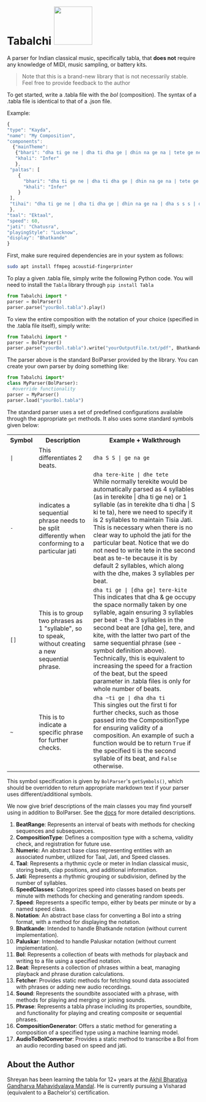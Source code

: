 # Tabalchi <img src="https://github.com/user-attachments/assets/0d47f705-74d9-43e4-91b0-a6c8806965ba" width=100/>


A parser for Indian classical music, specifically tabla, that **does not** require any knowledge of MIDI, music sampling, or battery kits.

<blockquote>
Note that this is a brand-new library that is not necessarily stable. Feel free to provide feedback to the author
</blockquote>

To get started, write a .tabla file with the *bol* (composition). The syntax of a .tabla file is identical to that of a .json file.

Example:

```javascript
{
"type": "Kayda",
"name": "My Composition",
"components":
  {"mainTheme":
   {"bhari": "dha ti ge ne | dha ti dha ge | dhin na ge na | tete ge ne | dha ti dha ge | dhin na ge na | tete tete | ge na tete | ge na dha ti | dha tete dha | ge ne dha ge | tin na ke na",
   "khali": "Infer"
   },
 "paltas": [
    {
      "bhari": "dha ti ge ne | dha ti dha ge | dhin na ge na | tete ge ne | dha ti dha ge | dhin na ge na | dha ti ge ne | dha ti dha ge | dhin na ge na | tete ge ne | dha ti dha ge | dhin na ge na | dha ti ge ne | dha ti dha ge | dhin na ge na | tete ge ne | dha ti dha ge | dhin na ge na | tete tete | ge na tete | ge na dha ti | dha tete dha | ge ne dha ge | tin na ke na",
      "khali": "Infer"
    }
 ],
 "tihai": "dha ti ge ne | dha ti dha ge | dhin na ge na | dha s s s | dhin na ge na | dha s s s | dhin na ge na | dha s s s | dha ti ge ne | dha ti dha ge | dhin na ge na | dha s s s | dhin na ge na | dha s s s | dhin na ge na | dha s s s | dha ti ge ne | dha ti dha ge | dhin na ge na | dha s s s | dhin na ge na | dha s s s | dhin na ge na | dha s s s"
 },
"taal": "Ektaal",
"speed": 60,
"jati": "Chatusra",
"playingStyle": "Lucknow",
"display": "Bhatkande"
}
```
First, make sure required dependencies are in your system as follows:

```bash
sudo apt install ffmpeg acoustid-fingerprinter
```

To play a given .tabla file, simply write the following Python code. You will need to install the ``Tabla`` library through ``pip install Tabla``

```python
from Tabalchi import *
parser = BolParser()
parser.parse("yourBol.tabla").play()
```

To view the entire composition with the notation of your choice (specified in the .tabla file itself), simply write:

```python
from Tabalchi import *
parser = BolParser()
parser.parse("yourBol.tabla").write("yourOutputFile.txt/pdf", Bhatkande)
```
The parser above is the standard BolParser provided by the library. You can create your own parser by doing something like:

```python
from Tabalchi import*
class MyParser(BolParser):
  #override functionality
parser = MyParser()
parser.load("yourBol.tabla")
```

The standard parser uses a set of predefined configurations available through the appropriate ``get`` methods. It also uses some standard symbols given below:

<table>
  <tr>
    <th>Symbol</th>
    <th>Description</th>
    <th>Example + Walkthrough</th>
  </tr>
  <tr>
    <td><code>|</code></td>
    <td>This differentiates 2 beats.</td>
    <td><code>dha S S | ge na ge</code></td>
  </tr>
  <tr>
    <td><code>-</code></td>
    <td>indicates a sequential phrase needs to be split differently when conforming to a particular jati</td>
    <td><code>dha tere-kite | dhe tete</code>
    <br>
    While normally terekite would be automatically parsed as 4 syllables (as in terekite | dha ti ge ne) or 1 syllable (as in terekite dha ti dha | S ki te ta), here we need to specify it is 2 syllables to maintain Tisia Jati. This is necessary when there is no clear way to uphold the jati for the particular beat. Notice that we do not need to write tete in the second beat as te-te because it is by default 2 syllables, which along with the dhe, makes 3 syllables per beat.</td>
  </tr>
  <tr>
    <td><code>[]</code></td>
    <td>This is to group two phrases as 1 "syllable", so to speak, without creating a new sequential phrase.</td>
    <td><code>dha ti ge | [dha ge] tere-kite</code>
    <br>
    This indicates that dha & ge occupy the space normally taken by one syllable, again ensuring 3 syllables per beat - the 3 syllables in the second beat are [dha ge], tere, and kite, with the latter two part of the same sequential phrase (see - symbol definition above). Technically, this is equivalent to increasing the speed for a fraction of the beat, but the speed parameter in .tabla files is only for whole number of beats.</td>
  </tr>
  <tr>
    <td><code>~</code></td>
    <td>This is to indicate a specific phrase for further checks.</td>
    <td><code>dha ~ti ge | dha dha ti</code>
    <br>
    This singles out the first ti for further checks, such as those passed into the CompositionType for ensuring validity of a composition. An example of such a function would be to return <code>True</code> if the specified ti is the second syllable of its beat, and <code>False</code> otherwise.</td>
  </tr>
</table>

This symbol specification is given by ``BolParser``'s ``getSymbols()``, which should be overridden to return appropriate markdown text if your parser uses different/additional symbols.

We now give brief descriptions of the main classes you may find yourself using in addition to BolParser. See the [docs](https://shreyanmitra.github.io/Tabalchi/) for more detailed descriptions.

1. **BeatRange**: Represents an interval of beats with methods for checking sequences and subsequences.
2. **CompositionType**: Defines a composition type with a schema, validity check, and registration for future use.
3. **Numeric**: An abstract base class representing entities with an associated number, utilized for Taal, Jati, and Speed classes.
4. **Taal**: Represents a rhythmic cycle or meter in Indian classical music, storing beats, clap positions, and additional information.
5. **Jati**: Represents a rhythmic grouping or subdivision, defined by the number of syllables.
6. **SpeedClasses**: Categorizes speed into classes based on beats per minute with methods for checking and generating random speeds.
7. **Speed**: Represents a specific tempo, either by beats per minute or by a named speed class.
8. **Notation**: An abstract base class for converting a Bol into a string format, with a method for displaying the notation.
9. **Bhatkande**: Intended to handle Bhatkande notation (without current implementation).
10. **Paluskar**: Intended to handle Paluskar notation (without current implementation).
11. **Bol**: Represents a collection of beats with methods for playback and writing to a file using a specified notation.
12. **Beat**: Represents a collection of phrases within a beat, managing playback and phrase duration calculations.
13. **Fetcher**: Provides static methods for fetching sound data associated with phrases or adding new audio recordings.
14. **Sound**: Represents the soundbite associated with a phrase, with methods for playing and merging or joining sounds.
15. **Phrase**: Represents a tabla phrase including its properties, soundbite, and functionality for playing and creating composite or sequential phrases.
16. **CompositionGenerator**: Offers a static method for generating a composition of a specified type using a machine learning model.
17. **AudioToBolConvertor**: Provides a static method to transcribe a Bol from an audio recording based on speed and jati.

## About the Author
Shreyan has been learning the tabla for 12+ years at the [Akhil Bharatiya Gandharva Mahavidyalaya Mandal](https://en.wikipedia.org/wiki/Akhil_Bharatiya_Gandharva_Mahavidyalaya_Mandal). He is currently pursuing a Visharad (equivalent to a Bachelor's) certification.
